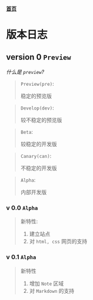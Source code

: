 **[首页](index)**

# 版本日志

## version 0 `Preview`

*什么是 `preview`?*

>`Preview(pre)`:
>
>稳定的预览版

>`Develop(dev)`:
>
>较不稳定的预览版

>`Beta`:
>
>较稳定的开发版

>`Canary(can)`:
>
>不稳定的开发版

>`Alpha`:
>
>内部开发版

### v 0.0 `Alpha`

>新特性:
>&nbsp;
>1. 建立站点
>2. 对 `html, css` 网页的支持

### v 0.1 `Alpha`

>新特性
>&nbsp;
>1. 增加 `Note` 区域
>2. 对 `Markdown` 的支持
